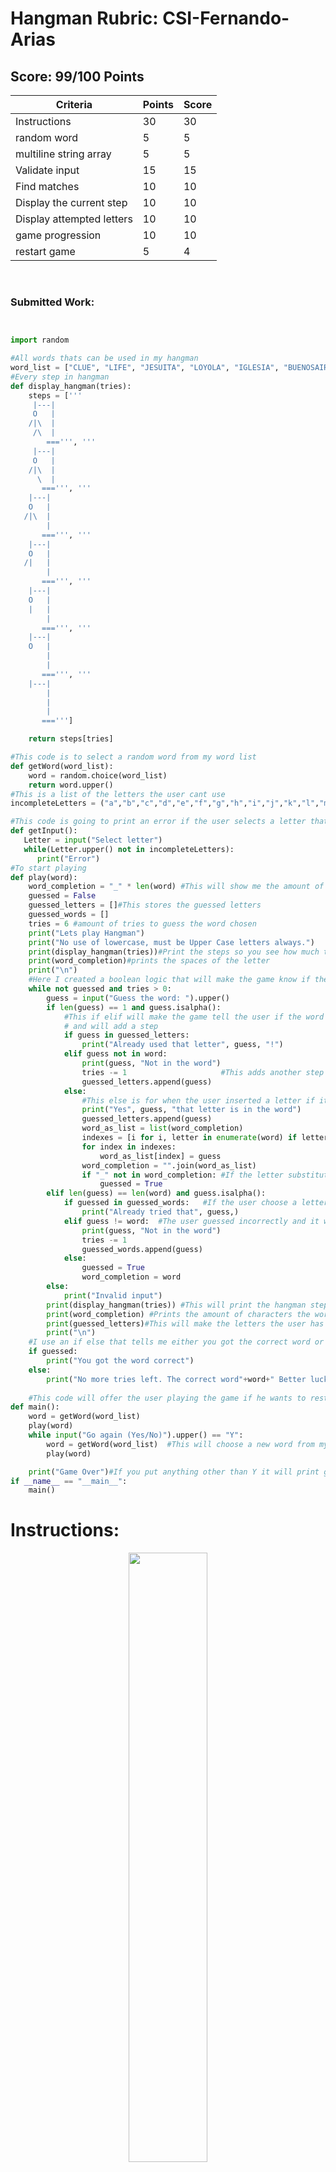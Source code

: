 # Hangman Rubric: CSI-Fernando-Arias

## Score: 99/100 Points
| Criteria | Points | Score | 
|----------|--------|-------| 
| Instructions              | 30 | 30 | 
| random word               | 5  | 5 | 
| multiline string array    | 5  | 5 | 
| Validate input            | 15 | 15 | 
| Find matches              | 10 | 10 | 
| Display the current step  | 10 | 10 | 
| Display attempted letters | 10 | 10 | 
| game progression          | 10 | 10 | 
| restart game              | 5  | 4 | 

<br>

### Submitted Work: 

```python


import random 

#All words thats can be used in my hangman
word_list = ["CLUE", "LIFE", "JESUITA", "LOYOLA", "IGLESIA", "BUENOSAIRES", "BOGOTA", "QUITO", "LOOPS", "FAJARDO", "OROCOVIS", "ISABELA", "RINCON", "GURABO", "PONCE", "BAYAMON", "CAYEY", "MONOPOLIO", "STRING", "LIST", "FLOAT", "ARECIBO", "DORADO", "LUQUILLO"]
#Every step in hangman
def display_hangman(tries):
    steps = ['''
     |---|
     O   |
    /|\  |
     /\  |
        ===''', '''
     |---|
     O   |
    /|\  |
      \  |
       ===''', '''
    |---|
    O   |
   /|\  |
        |
       ===''', '''
    |---|
    O   |
   /|   |
        |
       ===''', '''
    |---|
    O   |
    |   |
        |
       ===''', '''
    |---|
    O   |
        |
        |
       ===''', '''
    |---|
        |
        |
        |
       ===''']

    return steps[tries]

#This code is to select a random word from my word list
def getWord(word_list):
    word = random.choice(word_list)
    return word.upper()
#This is a list of the letters the user cant use
incompleteLetters = ("a","b","c","d","e","f","g","h","i","j","k","l","m","n","o","p","q","r","s","t","u","v","w","x","y","z")

#This code is going to print an error if the user selects a letter thats is in my list of incomplete letters and going to make it a upper case letter.
def getInput():
   Letter = input("Select letter")
   while(Letter.upper() not in incompleteLetters):
      print("Error")
#To start playing
def play(word):
    word_completion = "_" * len(word) #This will show me the amount of spaces the letter chosen has
    guessed = False
    guessed_letters = []#This stores the guessed letters
    guessed_words = []
    tries = 6 #amount of tries to guess the word chosen
    print("Lets play Hangman")
    print("No use of lowercase, must be Upper Case letters always.")
    print(display_hangman(tries))#Print the steps so you see how much tries you have left 
    print(word_completion)#prints the spaces of the letter
    print("\n")
    #Here I created a boolean logic that will make the game know if the letter that the user inserted is correct or incorrect
    while not guessed and tries > 0:
        guess = input("Guess the word: ").upper() 
        if len(guess) == 1 and guess.isalpha(): 
            #This if elif will make the game tell the user if the word he just inserted has been used before or it is incorrect 
            # and will add a step
            if guess in guessed_letters:
                print("Already used that letter", guess, "!")
            elif guess not in word:
                print(guess, "Not in the word")     
                tries -= 1                     #This adds another step to the hangman so it takes away a try.
                guessed_letters.append(guess)
            else:                                                   
                #This else is for when the user inserted a letter if it is not incorrect nor already used the it will be in the word selected
                print("Yes", guess, "that letter is in the word")
                guessed_letters.append(guess)
                word_as_list = list(word_completion)
                indexes = [i for i, letter in enumerate(word) if letter == guess] #Changes each string to a list of numbers starting with 0 that will match the index of steps
                for index in indexes:
                    word_as_list[index] = guess 
                word_completion = "".join(word_as_list)
                if "_" not in word_completion: #If the letter substitutes the underscore it means that it is true
                    guessed = True
        elif len(guess) == len(word) and guess.isalpha():
            if guessed in guessed_words:   #If the user choose a letter he already used it will tell him that it was already used and he can select another letter without priting the next step.
                print("Already tried that", guess,)
            elif guess != word:  #The user guessed incorrectly and it will print the next step
                print(guess, "Not in the word")
                tries -= 1
                guessed_words.append(guess)
            else:
                guessed = True
                word_completion = word
        else:
            print("Invalid input")
        print(display_hangman(tries)) #This will print the hangman steps so the user can see his progress
        print(word_completion) #Prints the amount of characters the word selected has.
        print(guessed_letters)#This will make the letters the user has guessed seen.
        print("\n")
    #I use an if else that tells me either you got the correct word or you ran out of opportunities to guess the word.
    if guessed:
        print("You got the word correct")
    else: 
        print("No more tries left. The correct word"+word+" Better luck next time.")
                
    #This code will offer the user playing the game if he wants to restart the game or not.
def main():
    word = getWord(word_list)
    play(word)
    while input("Go again (Yes/No)").upper() == "Y":
        word = getWord(word_list)  #This will choose a new word from my word list if the user decides to go again.
        play(word)

    print("Game Over")#If you put anything other than Y it will print game over
if __name__ == "__main__":
    main() 
```




# Instructions:

<div style="text-align:center">
        <img    src="https://media.istockphoto.com/illustrations/simple-illustration-of-hangman-game-illustration-id1196954772?k=20&m=1196954772&s=612x612&w=0&h=nzsr9bCwxp9xW3dp-nBJeXE7TVGqnWtdJpbaXvEyl3E="
                width="50%" 
                height="50%" />          
</div>

<br>

# Hangman `100pts Total`

<br>

### Instructions: `(30pts)`
* Create `Hangman.py` in this folder.
* Define a function for each objective.
* Document every line of the code.


<br>

## Select a random word. `(5pts)`
You may select a random word by one of 2 ways:
1. Create a list with at least 20 words and use `random()`
2. Fetch a random Word from an API. This may be done by using the *HTTP Request deserialization* code used in `Web-Servers`.

Print out it's length represented by underscores:

eg. MAGISTERIO
``` 
_ _ _ _ _ _ _ _ _ _
```

<br>

## Create a multiline string array for each step of the game. `(5pts)`
```python
steps = [
        """
        1
        """,
        """
        2
        """]
```

<br>

## Validate input `(10pts)`
Accept a single character from the user as input. You must ensure to receive a valid character.
* A single character long
* Not a number
* Not a symbol
* User has not attempted the letter already.
  * Create a list to store attempted characters
* Must handle lower case and upper case letters.

<br>

## Find matches in your word. `(10pts)`
Print out underscores combined with successfully matched characters.
``` 
M _ G _ S _ E _ I _
```

<br>

## Display the current step of the game by addressing it's index of the array. `(10pts)`
You must develop a mechanism to keep track of which step you're on base of failed attempts.
```python
# Example of printing the fist step in hangman.
print(steps[0])
```

<br>

## To-Do:
1. Display attempted letters List. `(10pts)`
2. Logic for game progression.`(10pts)`
3. Loop to restart game. `(5pts)`